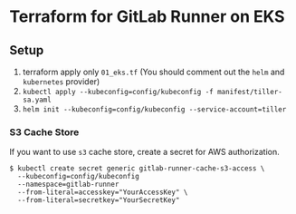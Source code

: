 # Terraform for GitLab Runner on EKS

## Setup

1. terraform apply only `01_eks.tf` (You should comment out the `helm` and `kubernetes` provider)
2. `kubectl apply --kubeconfig=config/kubeconfig -f manifest/tiller-sa.yaml`
3. `helm init --kubeconfig=config/kubeconfig --service-account=tiller`

### S3 Cache Store
If you want to use `s3` cache store, create a secret for AWS authorization.

```
$ kubectl create secret generic gitlab-runner-cache-s3-access \
  --kubeconfig=config/kubeconfig
  --namespace=gitlab-runner
  --from-literal=accesskey="YourAccessKey" \
  --from-literal=secretkey="YourSecretKey"
```
